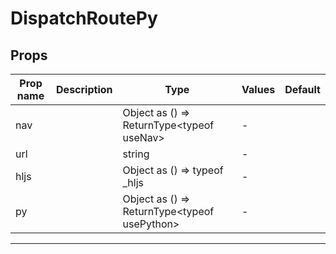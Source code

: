 # DispatchRoutePy

## Props

| Prop name | Description | Type                                                  | Values | Default |
| --------- | ----------- | ----------------------------------------------------- | ------ | ------- |
| nav       |             | Object as () =&gt; ReturnType&lt;typeof useNav&gt;    | -      |         |
| url       |             | string                                                | -      |         |
| hljs      |             | Object as () =&gt; typeof \_hljs                      | -      |         |
| py        |             | Object as () =&gt; ReturnType&lt;typeof usePython&gt; | -      |         |

---
